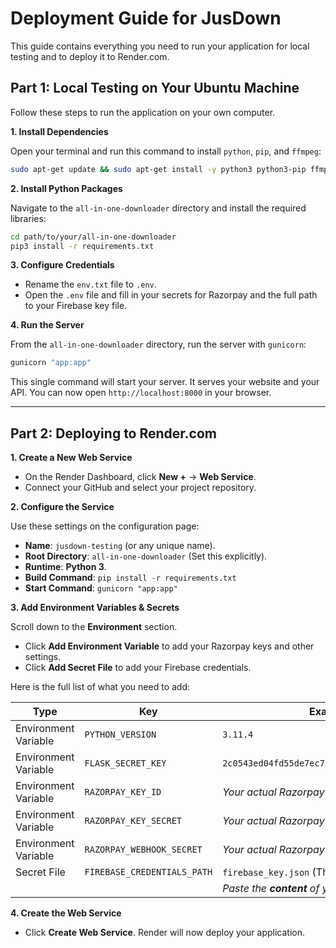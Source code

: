 # Deployment Guide for JusDown

This guide contains everything you need to run your application for local testing and to deploy it to Render.com.

## Part 1: Local Testing on Your Ubuntu Machine

Follow these steps to run the application on your own computer.

**1. Install Dependencies**

Open your terminal and run this command to install `python`, `pip`, and `ffmpeg`:

```bash
sudo apt-get update && sudo apt-get install -y python3 python3-pip ffmpeg
```

**2. Install Python Packages**

Navigate to the `all-in-one-downloader` directory and install the required libraries:

```bash
cd path/to/your/all-in-one-downloader
pip3 install -r requirements.txt
```

**3. Configure Credentials**

*   Rename the `env.txt` file to `.env`.
*   Open the `.env` file and fill in your secrets for Razorpay and the full path to your Firebase key file.

**4. Run the Server**

From the `all-in-one-downloader` directory, run the server with `gunicorn`:

```bash
gunicorn "app:app"
```

This single command will start your server. It serves your website and your API. You can now open `http://localhost:8000` in your browser.

---

## Part 2: Deploying to Render.com

**1. Create a New Web Service**

*   On the Render Dashboard, click **New +** -> **Web Service**.
*   Connect your GitHub and select your project repository.

**2. Configure the Service**

Use these settings on the configuration page:

*   **Name**: `jusdown-testing` (or any unique name).
*   **Root Directory**: `all-in-one-downloader` (Set this explicitly).
*   **Runtime**: **Python 3**.
*   **Build Command**: `pip install -r requirements.txt`
*   **Start Command**: `gunicorn "app:app"`

**3. Add Environment Variables & Secrets**

Scroll down to the **Environment** section.

*   Click **Add Environment Variable** to add your Razorpay keys and other settings.
*   Click **Add Secret File** to add your Firebase credentials.

Here is the full list of what you need to add:

| Type                | Key                           | Example Value                                       |
| ------------------- | ----------------------------- | --------------------------------------------------- |
| Environment Variable| `PYTHON_VERSION`              | `3.11.4`                                            |
| Environment Variable| `FLASK_SECRET_KEY`            | `2c0543ed04fd55de7ec72cfe93ea2f8926f0398a07b56790`    |
| Environment Variable| `RAZORPAY_KEY_ID`             | *Your actual Razorpay Test Key ID*                  |
| Environment Variable| `RAZORPAY_KEY_SECRET`         | *Your actual Razorpay Test Key Secret*              |
| Environment Variable| `RAZORPAY_WEBHOOK_SECRET`     | *Your actual Razorpay Webhook Secret*               |
| Secret File         | `FIREBASE_CREDENTIALS_PATH`   | `firebase_key.json` (This is the **Path** field)    |
|                     |                               | *Paste the **content** of your JSON file here*      |


**4. Create the Web Service**

*   Click **Create Web Service**. Render will now deploy your application.
